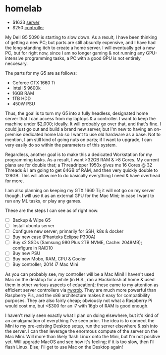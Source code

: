 # homelab

- $1633 [server](https://pcpartpicker.com/list/mvcKNc)
- $250 [controller](https://www.ebay.com/sch/i.html?_from=R40&_trksid=p2334524.m570.l1313&_nkw=2014+mac+mini+i7+16gb+256gb&_sacat=0&LH_TitleDesc=0&_odkw=2014+mac+mini+i7+16gb+ram+256gb+ssd&_osacat=0&LH_PrefLoc=2)

My Dell G5 5090 is starting to slow down. As a result, I have been thinking of getting a new PC; but parts are still absurdly expensive, and I have had the long-standing itch to create a home server. I will eventually get a new PC, but for right now, since I am no longer gaming & not running any GPU-intensive programming tasks, a PC with a good GPU is not entirely neccesary. 

The parts for my G5 are as follows:
- Geforce GTX 1660 Ti
- Intel i5 9600k
- 16GB RAM
- 1TB HDD
- 450W PSU

Thus, the goal is to turn my G5 into a fully headless, designated home server that I can access from my laptops & a controller. I want to keep the machine under $2,000; ideally. It will probably go over that, and that's fine. I could just go out and build a brand new server, but I'm new to having an on-premise dedicated home lab so I want to use old hardware as a base. Not to mention, I am still kind of going nuts on parts; if I want to upgrade, I can very easily do so within the parameters of this system.

Regardless, another goal is to make this a dedicated Workstation for my programming tasks. As a result, I want >32GB RAM & >8 Cores. My current plans are for double that; a Threadripper 1950x gives me 16 Cores @ 32 Threads & I am going to get 64GB of RAM, and then very quickly double to 128GB. This will allow me to do basically everything I need & have overhead for more.

I am also planning on keeping my GTX 1660 Ti; it will not go on my server though. I will use it as an external GPU for the Mac Mini; in case I want to run any ML tasks, or play any games.

These are the steps I can see as of right now:

- [ ] Backup & Wipe G5
- [ ] Install ubuntu server
- [ ] Configure new server; primarily for SSH, k8s & docker
- [ ] Buy new case (Phanteks Eclipse P300A)
- [ ] Buy x2 SSDs (Samsung 980 Plus 2TB NVME, Cache: 2048MB); configure in RAID10
- [ ] Buy new PSU
- [ ] Buy new Mobo, RAM, CPU & Cooler
- [ ] Buy controller; 2014 i7 Mac Mini

As you can probably see, my controller will be a Mac Mini! I haven't used Mac on the desktop for a while (in H.S., ran a Hackintosh at home & used them in other various aspects of education); these came to my attention as efficient server controllers via [rwxrob](https://github.com/rwxrob). They are much more powerful than Raspberry Pis, and the x86 architecture makes it easy for compatibility purposes. They are also fairly cheap; obviously not what a Raspberry Pi would cost me, but <$300 for an i7 with 16gb of RAM is good enough.

I haven't really seen exactly what I plan on doing elsewhere, but it's kind of an amalgamation of everything I've seen prior. The idea is to connect the Mini to my pre-existing Desktop setup, run the server elsewhere & ssh into the server. I can then leverage the enormous compute of the server on the Mac Mini. Will more than likely flash Linux onto the Mini, but I'm not positive yet. Will upgrade MacOS and see how it's feeling; if it is too slow, then I'll flash Linux. Else; I'll get to use Mac on the Desktop again!